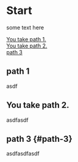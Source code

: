 # Start

some text here

[You take path 1.](#path-1)  
[You take path 2.](#you-take-path-2)  
[path 3](#path-3)  

## path 1

asdf

## You take path 2.

asdfasdf

## path 3 {#path-3}

asdfasdfasdf
